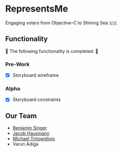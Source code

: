 # RepresentsMe 

Engaging voters from Objective-C to Shining Sea 🇺🇸

## Functionality

🎉 The following functionality is completed: 🎉

### Pre-Work
- [X] Storyboard wireframe

### Alpha
- [X] Storyboard constraints

## Our Team
- [Benjamin Singer](https://github.com/bzsinger)
- [Jacob Hausmann](https://github.com/jeh97)
- [Michael Tirtowidjojo](https://github.com/tirtow)
- Varun Adiga
